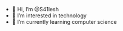 - 👋 Hi, I’m @S41lesh
- 👀 I’m interested in technology
- 🌱 I’m currently learning computer science

<!---
S41lesh/S41lesh is a ✨ special ✨ repository because its `README.md` (this file) appears on your GitHub profile.
You can click the Preview link to take a look at your changes.
--->
